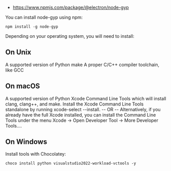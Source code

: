 - https://www.npmjs.com/package/@electron/node-gyp

You can install node-gyp using npm:
```shell
npm install -g node-gyp
```
Depending on your operating system, you will need to install:

## On Unix

A supported version of Python
make
A proper C/C++ compiler toolchain, like GCC

## On macOS

A supported version of Python
Xcode Command Line Tools which will install clang, clang++, and make.
Install the Xcode Command Line Tools standalone by running xcode-select --install. -- OR --
Alternatively, if you already have the full Xcode installed, you can install the Command Line Tools under the menu Xcode -> Open Developer Tool -> More Developer Tools....

## On Windows

Install tools with Chocolatey:
```shell
choco install python visualstudio2022-workload-vctools -y
```
